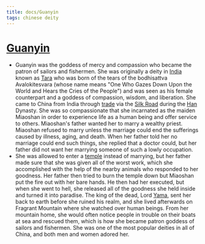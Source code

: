 ```yaml
---
title: docs/Guanyin
tags: chinese deity
---
```


# [Guanyin](Guanyin.md.md)
- Guanyin was the goddess of mercy and compassion who became the patron of sailors and fishermen. She was originally a deity in [India](https://www.worldhistory.org/india/) known as [Tara](https://www.worldhistory.org/Tara_(Goddess)/) who was born of the tears of the bodhisattva Avalokitesvara (whose name means "One Who Gazes Down Upon the World and Hears the Cries of the People") and was seen as his female counterpart and a goddess of compassion, wisdom, and liberation. She came to China from India through [trade](https://www.worldhistory.org/disambiguation/trade/) via the [Silk Road](https://www.worldhistory.org/Silk_Road/) during the [Han](https://www.worldhistory.org/Han_Dynasty/) Dynasty. She was so compassionate that she incarnated as the maiden Miaoshan in order to experience life as a human being and offer service to others. Miaoshan's father wanted her to marry a wealthy priest. Miaoshan refused to marry unless the marriage could end the sufferings caused by illness, aging, and death. When her father told her no marriage could end such things, she replied that a doctor could, but her father did not want her marrying someone of such a lowly occupation.
- She was allowed to enter a [temple](https://www.worldhistory.org/temple/) instead of marrying, but her father made sure that she was given all of the worst work, which she accomplished with the help of the nearby animals who responded to her goodness. Her father then tried to burn the temple down but Miaoshan put the fire out with her bare hands. He then had her executed, but when she went to hell, she released all of the goodness she held inside and turned it into paradise. The king of the dead, Lord [Yama](https://www.worldhistory.org/Yama/), sent her back to earth before she ruined his realm, and she lived afterwards on Fragrant Mountain where she watched over human beings. From her mountain home, she would often notice people in trouble on their boats at sea and rescued them, which is how she became patron goddess of sailors and fishermen. She was one of the most popular deities in all of China, and both men and women adored her.
